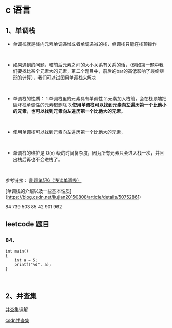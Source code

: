 
# c 语言 

## 1、单调栈

- 单调栈就是栈内元素单调递增或者单调递减的栈，单调栈只能在栈顶操作
<br>

- 如果遇到的问题，和前后元素之间的大小关系有关系的话，（例如第一题中我们要找比某个元素大的元素，第二个题目中，前后的bar的高低影响了最终矩形的计算），我们可以试图用单调栈来解决
<br>

- 单调栈的性质：
1.单调栈里的元素具有单调性
2.元素加入栈前，会在栈顶端把破坏栈单调性的元素都删除
3.**使用单调栈可以找到元素向左遍历第一个比他小的元素，也可以找到元素向左遍历第一个比他大的元素**。
<br>

- 使用单调栈可以找到元素向左遍历第一个比他大的元素，
<br>

- 单调栈的维护是 O(n) 级的时间复杂度，因为所有元素只会进入栈一次，并且出栈后再也不会进栈了。
<br>

参考链接：
[刷题笔记6（浅谈单调栈）](https://zhuanlan.zhihu.com/p/26465701)
<br>

[单调栈的介绍以及一些基本性质]{https://blog.csdn.net/liujian20150808/article/details/50752861)


84
739
503
85
42
901
962

## leetcode 题目
### 84、
```c{.line-numbers}
int main()
{
    int a = 5;
    printf("%d", a);
}

```

<br>

## 2、并查集

[并查集详解](https://blog.csdn.net/hanzhen7541/article/details/105118687)
<br>

[csdn并查集](https://blog.csdn.net/qq_41593380/article/details/81146850)





